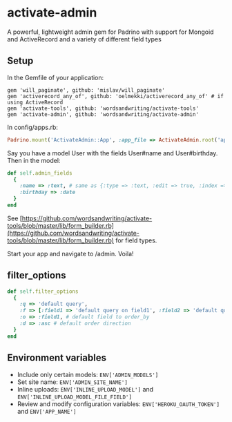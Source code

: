 activate-admin
=================

A powerful, lightweight admin gem for Padrino with support for Mongoid and ActiveRecord and a variety of different field types

Setup
---

In the Gemfile of your application:
```
gem 'will_paginate', github: 'mislav/will_paginate'
gem 'activerecord_any_of', github: 'oelmekki/activerecord_any_of' # if using ActiveRecord
gem 'activate-tools', github: 'wordsandwriting/activate-tools'
gem 'activate-admin', github: 'wordsandwriting/activate-admin'
```

In config/apps.rb:
``` ruby
Padrino.mount('ActivateAdmin::App', :app_file => ActivateAdmin.root('app/app.rb')).to('/admin')
```

Say you have a model User with the fields User#name and User#birthday. Then in the model:
``` ruby
def self.admin_fields
  {
    :name => :text, # same as {:type => :text, :edit => true, :index => true, :new_hint => nil, :edit_hint => nil, :new_tip => nil, :edit_tip => nil, :lookup => true}
    :birthday => :date
  }
end
```

See [https://github.com/wordsandwriting/activate-tools/blob/master/lib/form_builder.rb](https://github.com/wordsandwriting/activate-tools/blob/master/lib/form_builder.rb)
for field types.

Start your app and navigate to /admin. Voila!

filter_options
-----

``` ruby
def self.filter_options
  {
    :q => 'default query', 
    :f => [:field1 => 'default query on field1', :field2 => 'default query on field2'],
    :o => :field1, # default field to order_by
    :d => :asc # default order direction
  }
end
```

Environment variables
-----
* Include only certain models: `ENV['ADMIN_MODELS']`
* Set site name: `ENV['ADMIN_SITE_NAME']`
* Inline uploads: `ENV['INLINE_UPLOAD_MODEL']` and `ENV['INLINE_UPLOAD_MODEL_FILE_FIELD']`
* Review and modify configuration variables: `ENV['HEROKU_OAUTH_TOKEN']` and `ENV['APP_NAME']`

